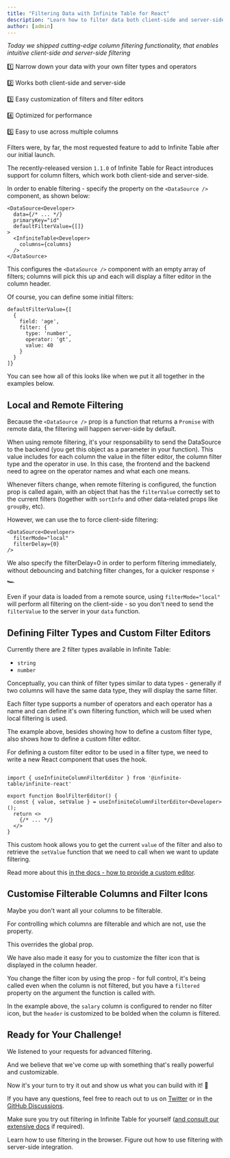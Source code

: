 ```yaml
---
title: "Filtering Data with Infinite Table for React"
description: "Learn how to filter data both client-side and server-side with Infinite Table for React"
author: [admin]
---
```


*Today we shipped cutting-edge column filtering functionality, that enables intuitive client-side and server-side filtering*

<Note title="Why use Infinite Table filters?">

1️⃣ Narrow down your data with your own filter types and operators

2️⃣ Works both client-side and server-side

3️⃣ Easy customization of filters and filter editors

4️⃣ Optimized for performance

5️⃣ Easy to use across multiple columns

</Note>

Filters were, by far, the most requested feature to add to Infinite Table after our initial launch. 

The recently-released version `1.1.0` of Infinite Table for React introduces support for column filters, which work both client-side and server-side.

In order to enable filtering - specify the <DPropLink name="defaultFilterValue"/> property on the `<DataSource />` component, as shown below:

```tsx {4} title=Enabling_filters_on_the_DataSource
<DataSource<Developer>
  data={/* ... */}
  primaryKey="id"
  defaultFilterValue={[]}
>
  <InfiniteTable<Developer>
    columns={columns}
  />
</DataSource>
```

This configures the `<DataSource />` component with an empty array of filters; columns will pick this up and each will display a filter editor in the column header.

Of course, you can define some initial filters:

```tsx title=Initial_filters:_filter_by_age_greater_than_40
defaultFilterValue={[
  {
    field: 'age',
    filter: {
      type: 'number',
      operator: 'gt',
      value: 40
    } 
  }
]}
```
You can see how all of this looks like when we put it all together in the examples below.

## Local and Remote Filtering


Because the `<DataSource />` <DPropLink name="data" /> prop is a function that returns a `Promise` with remote data, the filtering will happen server-side by default.

<CSEmbed title="Server-side filtering 10k records" id="infinite-table-with-remote-filters-i8b4wx" />

When using remote filtering, it's your responsability to send the DataSource <DPropLink name="filterValue"/> to the backend (you get this object as a parameter in your <DPropLink name="data"/> function). This value includes for each column the value in the filter editor, the column filter type and the operator in use. In this case, the frontend and the backend need to agree on the operator names and what each one means.


<Note title="Data reloads when filters change">

Whenever filters change, when remote filtering is configured, the <DPropLink name="data" /> function prop is called again, with an object that has the `filterValue` correctly set to the current filters (together with `sortInfo` and other data-related props like `groupBy`, etc).
</Note>

However, we can use the <DPropLink name="filterMode"/> to force client-side filtering:

```tsx
<DataSource<Developer>
  filterMode="local"
  filterDelay={0}
/>
```
We also specify the <DPropLink name="filterDelay">filterDelay=0</DPropLink> in order to perform filtering immediately, without debouncing and batching filter changes, for a quicker response ⚡️ 🏎

<CSEmbed title="Client-side filtering 10k records" id="infinite-table-with-client-side-filters-sqbdbu" />


<Note title="Using local filtering">

Even if your data is loaded from a remote source, using `filterMode="local"` will perform all filtering on the client-side - so you don't need to send the `filterValue` to the server in your `data` function.

</Note>

## Defining Filter Types and Custom Filter Editors

Currently there are 2 filter types available in Infinite Table:

 - `string`
 - `number`

Conceptually, you can think of filter types similar to data types - generally if two columns will have the same data type, they will display the same filter.

Each filter type supports a number of operators and each operator has a name and can define it's own filtering function, which will be used when local filtering is used.

<CSEmbed title="Custom filter type and filter editor for canDesign column" id="infinite-table-filters-with-custom-editor-and-filter-type-ptlq2v"/>


The example above, besides showing how to define <DPropLink name="filterTypes" code={false}>a custom filter type</DPropLink>, also shows how to define a custom filter editor.


<Note title="Providing a Custom Filter Editor">

For defining a custom filter editor to be used in a filter type, we need to write a new React component that uses the <HookLink name="useInfiniteColumnFilterEditor" /> hook.

```tsx

import { useInfiniteColumnFilterEditor } from '@infinite-table/infinite-react'

export function BoolFilterEditor() {
  const { value, setValue } = useInfiniteColumnFilterEditor<Developer>();
  return <>
    {/* ... */}
  </>
}
```

This custom hook allows you to get the current `value` of the filter and also to retrieve the `setValue` function that we need to call when we want to update filtering.

Read more about this [in the docs - how to provide a custom editor](/docs/learn/filtering/providing-a-custom-filter-editor).

</Note>

## Customise Filterable Columns and Filter Icons

Maybe you don't want all your columns to be filterable.

For controlling which columns are filterable and which are not, use the <PropLink name="columns.defaultFilterable" /> property.

This overrides the global <PropLink name="columnDefaultFilterable" /> prop.

We have also made it easy for you to customize the filter icon that is displayed in the column header.


<CSEmbed title="Custom filter icons for firstName and salary columns" id="infinite-table-custom-filter-icon-jc7jr8" />

You change the filter icon by using the <PropLink name="columns.renderFilterIcon" /> prop - for full control, it's being called even when the column is not filtered, but you have a `filtered` property on the argument the function is called with.

In the example above, the `salary` column is configured to render no filter icon, but the `header` is customized to be bolded when the column is filtered.

## Ready for Your Challenge!

We listened to your requests for advanced filtering.

And we believe that we've come up with something that's really powerful and customizable.

Now it's your turn to try it out and show us what you can build with it! 🚀

If you have any questions, feel free to reach out to us on [Twitter](https://twitter.com/infinite_table) or in the [GitHub Discussions](https://github.com/infinite-table/infinite-react/discussions).

Make sure you try out filtering in Infinite Table for yourself ([and consult our extensive docs](/docs/learn/filtering) if required).

<HeroCards>
<YouWillLearnCard title="Client-side filtering" path="/docs/learn/filtering/filtering-client-side">
Learn how to use filtering in the browser.
</YouWillLearnCard>
<YouWillLearnCard title="Server-side filtering" path="/docs/learn/filtering/filtering-server-side">
Figure out how to use filtering with server-side integration.
</YouWillLearnCard>
</HeroCards>

